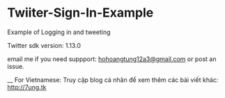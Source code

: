 # Twiiter-Sign-In-Example
Example of Logging in and tweeting 


Twitter sdk version: 1.13.0

email me if you need suppport: hohoangtung12a3@gmail.com or post an issue.

__
For Vietnamese:
Truy cập blog cá nhân để xem thêm các bài viết khác: http://7ung.tk
